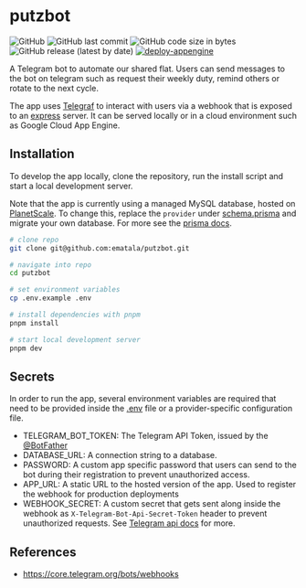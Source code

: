 # putzbot

![GitHub](https://img.shields.io/github/license/ematala/putzbot)
![GitHub last commit](https://img.shields.io/github/last-commit/ematala/putzbot)
![GitHub code size in bytes](https://img.shields.io/github/languages/code-size/ematala/putzbot)
![GitHub release (latest by date)](https://img.shields.io/github/v/release/ematala/putzbot)
[![deploy-appengine](https://github.com/ematala/putzbot/actions/workflows/deploy-appengine.yaml/badge.svg)](https://github.com/ematala/putzbot/actions/workflows/deploy-appengine.yaml)

A Telegram bot to automate our shared flat. Users can send messages to the bot on telegram such as request their weekly duty, remind others or rotate to the next cycle.

The app uses [Telegraf](https://telegraf.js.org/index.html) to interact with users via a webhook that is exposed to an [express](https://expressjs.com/) server. It can be served locally or in a cloud environment such as Google Cloud App Engine.

## Installation

To develop the app locally, clone the repository, run the install script and start a local development server.

Note that the app is currently using a managed MySQL database, hosted on [PlanetScale](https://planetscale.com/). To change this, replace the `provider` under [schema.prisma](./prisma/schema.prisma) and migrate your own database. For more see the [prisma docs](https://www.prisma.io/docs).

```sh
# clone repo
git clone git@github.com:ematala/putzbot.git

# navigate into repo
cd putzbot

# set environment variables
cp .env.example .env

# install dependencies with pnpm
pnpm install

# start local development server
pnpm dev
```

## Secrets

In order to run the app, several environment variables are required that need to be provided inside the [.env](./.env.example) file or a provider-specific configuration file.

- TELEGRAM_BOT_TOKEN: The Telegram API Token, issued by the [@BotFather](https://t.me/BotFather)
- DATABASE_URL: A connection string to a database.
- PASSWORD: A custom app specific password that users can send to the bot during their registration to prevent unauthorized access.
- APP_URL: A static URL to the hosted version of the app. Used to register the webhook for production deployments
- WEBHOOK_SECRET: A custom secret that gets sent along inside the webhook as `X-Telegram-Bot-Api-Secret-Token` header to prevent unauthorized requests. See [Telegram api docs](https://core.telegram.org/bots/api#setwebhook) for more.

## References

- https://core.telegram.org/bots/webhooks
